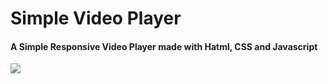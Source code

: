 # Simple Video Player
#### A Simple Responsive Video Player made with **Hatml**, **CSS** and **Javascript**

![](https://s6.gifyu.com/images/player.jpg)
